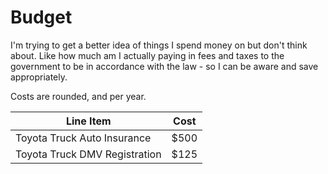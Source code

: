 # Budget

I'm trying to get a better idea of things I spend money on but don't think about. Like how much am I actually paying in fees and taxes to the government to be in accordance with the law - so I can be aware and save appropriately.

Costs are rounded, and per year.

| Line Item                                   | Cost                    |
| ------------------------------------------- | ----------------------- |
| Toyota Truck Auto Insurance                 | $500                    |
| Toyota Truck DMV Registration               | $125                    |
